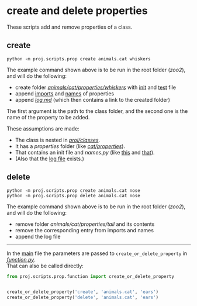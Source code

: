# create and delete properties

These scripts add and remove properties of a class.


## create

```
python -m proj.scripts.prop create animals.cat whiskers
```

The example command shown above is to be run in the root folder (_zoo2_),<br>
and will do the following:

* create folder [_animals/cat/properties/whiskers_](../../classes/animals/cat/properties/whiskers)
with [init](../../classes/animals/cat/properties/whiskers/__init__.py)
and [test](../../classes/animals/cat/properties/whiskers/_test.py) file
* append [imports](../../classes/animals/cat/properties/__init__.py)
and [names](../../classes/animals/cat/properties/names.py) of properties
* append [_log.md_](log.md) (which then contains a link to the created folder)

The first argument is the path to the class folder,
and the second one is the name of the property to be added.

These assumptions are made:

* The class is nested in [_proj/classes_](../../../proj/classes).
* It has a _properties_ folder (like [_cat/properties_](../../classes/animals/cat/properties)).
* That contains an init file and _names.py_ (like [this](../../classes/animals/cat/properties/__init__.py)
and [that](../../classes/animals/cat/properties/names.py)).
* (Also that the [log file](log.md) exists.)

## delete

```
python -m proj.scripts.prop create animals.cat nose
python -m proj.scripts.prop delete animals.cat nose
```

The example command shown above is to be run in the root folder (_zoo2_),<br>
and will do the following:

* remove folder _animals/cat/properties/tail_ and its contents
* remove the corresponding entry from imports and names
* append the log file

----

In the [main](__main__.py) file the parameters are passed to `create_or_delete_property` in [_function.py_](function.py).<br>
That can also be called directly:

```python
from proj.scripts.prop.function import create_or_delete_property


create_or_delete_property('create', 'animals.cat', 'ears')
create_or_delete_property('delete', 'animals.cat', 'ears')
```
